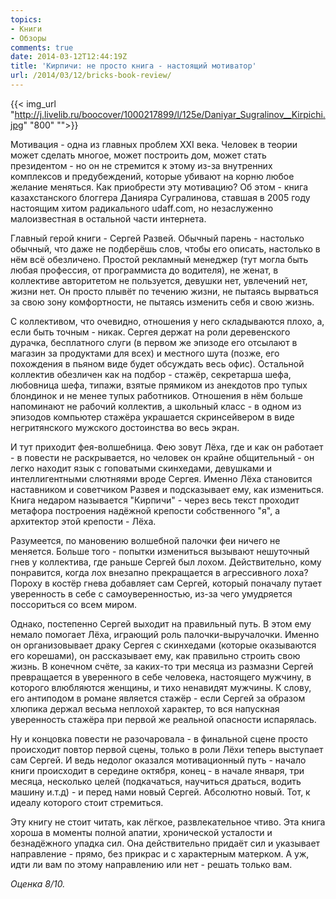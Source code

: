 ```yaml
---
topics:
- Книги
- Обзоры
comments: true
date: 2014-03-12T12:44:19Z
title: 'Кирпичи: не просто книга - настоящий мотиватор'
url: /2014/03/12/bricks-book-review/
---
```


{{< img_url "http://j.livelib.ru/boocover/1000217899/l/125e/Daniyar_Sugralinov__Kirpichi.jpg" "800" "">}}

Мотивация - одна из главных проблем XXI века. Человек в теории может сделать многое, может построить дом, может стать президентом - но он не стремится к этому из-за внутренних комплексов и предубеждений, которые убивают на корню любое желание меняться. Как приобрести эту мотивацию? Об этом - книга казахстанского блоггера Данияра Сугралинова, ставшая в 2005 году настоящим хитом радикального udaff.com, но незаслуженно малоизвестная в остальной части интернета.

<!--more-->

Главный герой книги - Сергей Развей. Обычный парень - настолько обычный, что даже не подберёшь слов, чтобы его описать, настолько в нём всё обезличено. Простой рекламный менеджер (тут могла быть любая профессия, от программиста до водителя), не женат, в коллективе авторитетом не пользуется, девушки нет, увлечений нет, жизни нет. Он просто плывёт по течению жизни, не пытаясь вырваться за свою зону комфортности, не пытаясь изменить себя и свою жизнь.

С коллективом, что очевидно, отношения у него складываются плохо, а, если быть точным - никак. Сергея держат на роли деревенского дурачка, бесплатного слуги (в первом же эпизоде его отсылают в магазин за продуктами для всех) и местного шута (позже, его похождения в пьяном виде будет обсуждать весь офис). Остальной коллектив обезличен как на подбор - стажёр, секретарша шефа, любовница шефа, типажи, взятые прямиком из анекдотов про тупых блондинок и не менее тупых работников. Отношения в нём больше напоминают не рабочий коллектив, а школьный класс - в одном из эпизодов компьютер стажёра украшается скринсейвером в виде негритянского мужского достоинства во весь экран.

И тут приходит фея-волшебница. Фею зовут Лёха, где и как он работает - в повести не раскрывается, но человек он крайне общительный - он легко находит язык с гоповатыми скинхедами, девушками и интеллигентными слютняями вроде Сергея. Именно Лёха становится наставником и советчиком Развея и подсказывает ему, как измениться. Книга недаром называется "Кирпичи" - через весь текст проходит метафора построения надёжной крепости собственного "я", а архитектор этой крепости - Лёха.

Разумеется, по мановению волшебной палочки феи ничего не меняется. Больше того - попытки измениться вызывают нешуточный гнев у коллектива, где раньше Сергей был лохом. Действительно, кому понравится, когда лох внезапно прекращается в агрессивного лоха? Пороху в костёр гнева добавляет сам Сергей, который поначалу путает уверенность в себе с самоуверенностью, из-за чего умудряется поссориться со всем миром. 

Однако, постепенно Сергей выходит на правильный путь. В этом ему немало помогает Лёха, играющий роль палочки-выручалочки. Именно он организовывает драку Сергея с скинхедами (которые оказываются его корешами), он рассказывает ему, как правильно строить свою жизнь. В конечном счёте, за каких-то три месяца из размазни Сергей превращается в уверенного в себе человека, настоящего мужчину, в которого влюбляются женщины, и тихо ненавидят мужчины. К слову, его антиподом в романе является стажёр - если Сергей за образом хлюпика держал весьма неплохой характер, то вся напускная уверенность стажёра при первой же реальной опасности испарялась.

Ну и концовка повести не разочаровала - в финальной сцене просто происходит повтор первой сцены, только в роли Лёхи теперь выступает сам Сергей. И ведь недолог оказался мотивационный путь - начало книги происходит в середине октября, конец - в начале января, три месяца, несколько целей (подкачаться, научиться драться, водить машину и.т.д) - и перед нами новый Сергей. Абсолютно новый. Тот, к идеалу которого стоит стремиться.

Эту книгу не стоит читать, как лёгкое, развлекательное чтиво. Эта книга хороша в моменты полной апатии, хронической усталости и безнадёжного упадка сил. Она действительно придаёт сил и указывает направление - прямо, без прикрас и с характерным матерком. А уж, идти ли вам по этому направлению или нет - решать только вам.

*Оценка 8/10.*
